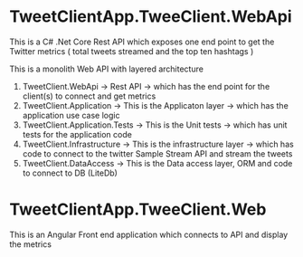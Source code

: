 # TweetClientApp.TweeClient.WebApi
This is a C# .Net Core Rest API which exposes one end point to get the Twitter metrics ( total tweets streamed and the top ten hashtags )

This is a monolith Web API with layered architecture
1) TweetClient.WebApi -> Rest API -> which has the end point for the client(s) to connect and get metrics
2) TweetClient.Application -> This is the Applicaton layer -> which has the application use case logic
3) TweetClient.Application.Tests -> This is the Unit tests -> which has unit tests for the application code 
4) TweetClient.Infrastructure -> This is the infrastructure layer -> which has code to connect to the twitter Sample Stream API and stream the tweets
5) TweetClient.DataAccess -> This is the Data access layer, ORM and code to connect to DB (LiteDb)

# TweetClientApp.TweeClient.Web
This is an Angular Front end application which connects to API and display the metrics

